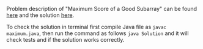 Problem description of "Maximum Score of a Good Subarray" can be found [here](https://leetcode.com/problems/maximum-score-of-a-good-subarray/) and the solution [here](https://github.com/aurimas13/Solutions-To-Problems/blob/main/LeetCode/Java%20Solutions/Maximum%20Score%20of%20a%20Good%20Subarray/maximum.java).

To check the solution in terminal first compile Java file as `javac maximum.java`, then run the command as follows `java Solution` and it will check tests and if the solution works correctly.